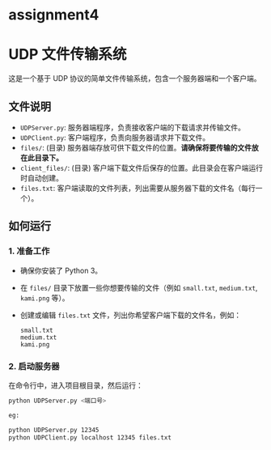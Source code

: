 # assignment4

# UDP 文件传输系统

这是一个基于 UDP 协议的简单文件传输系统，包含一个服务器端和一个客户端。

## 文件说明

*   `UDPServer.py`: 服务器端程序，负责接收客户端的下载请求并传输文件。
*   `UDPClient.py`: 客户端程序，负责向服务器请求并下载文件。
*   `files/`: (目录) 服务器端存放可供下载文件的位置。**请确保将要传输的文件放在此目录下。**
*   `client_files/`: (目录) 客户端下载文件后保存的位置。此目录会在客户端运行时自动创建。
*   `files.txt`: 客户端读取的文件列表，列出需要从服务器下载的文件名（每行一个）。

## 如何运行

### 1. 准备工作

*   确保你安装了 Python 3。
*   在 `files/` 目录下放置一些你想要传输的文件（例如 `small.txt`, `medium.txt`, `kami.png` 等）。
*   创建或编辑 `files.txt` 文件，列出你希望客户端下载的文件名，例如：

    ```
    small.txt
    medium.txt
    kami.png
    ```

### 2. 启动服务器

在命令行中，进入项目根目录，然后运行：

```bash
python UDPServer.py <端口号>

eg:

python UDPServer.py 12345
python UDPClient.py localhost 12345 files.txt
```


